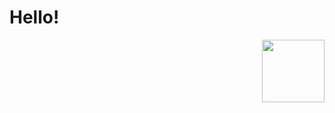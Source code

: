 # Hello!


<p align="end">
  <img width="100" src="https://c.tenor.com/qBkG-SHpjT0AAAAi/tuxedo-tuxedocat.gif" />
</p>
